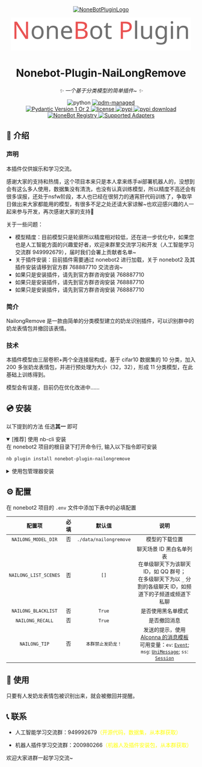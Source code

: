 <!-- markdownlint-disable MD031 MD033 MD036 MD041 -->

<div align="center">

<a href="https://v2.nonebot.dev/store">
  <img src="https://raw.githubusercontent.com/A-kirami/nonebot-plugin-template/resources/nbp_logo.png" width="180" height="180" alt="NoneBotPluginLogo">
</a>

<p>
  <img src="https://raw.githubusercontent.com/lgc-NB2Dev/readme/main/template/plugin.svg" alt="NoneBotPluginText">
</p>

# Nonebot-Plugin-NaiLongRemove

_✨ 一个基于分类模型的简单插件~ ✨_

<img src="https://img.shields.io/badge/python-3.9+-blue.svg" alt="python">
<a href="https://pdm.fming.dev">
  <img src="https://img.shields.io/badge/pdm-managed-blueviolet" alt="pdm-managed">
</a>

<br />

<a href="https://pydantic.dev">
  <img src="https://img.shields.io/endpoint?url=https://raw.githubusercontent.com/lgc-NB2Dev/readme/main/template/pyd-v1-or-v2.json" alt="Pydantic Version 1 Or 2" >
</a>
<a href="./LICENSE">
  <img src="https://img.shields.io/github/license/Refound-445/nonebot-plugin-nailongremove.svg" alt="license">
</a>
<a href="https://pypi.python.org/pypi/nonebot-plugin-nailongremove">
  <img src="https://img.shields.io/pypi/v/nonebot-plugin-nailongremove.svg" alt="pypi">
</a>
<a href="https://pypi.python.org/pypi/nonebot-plugin-nailongremove">
  <img src="https://img.shields.io/pypi/dm/nonebot-plugin-nailongremove" alt="pypi download">
</a>

<br />

<a href="https://registry.nonebot.dev/plugin/nonebot-plugin-nailongremove:nonebot_plugin_nailongremove">
  <img src="https://img.shields.io/endpoint?url=https%3A%2F%2Fnbbdg.lgc2333.top%2Fplugin%2Fnonebot-plugin-nailongremove" alt="NoneBot Registry">
</a>
<a href="https://registry.nonebot.dev/plugin/nonebot-plugin-nailongremove:nonebot_plugin_nailongremove">
  <img src="https://img.shields.io/endpoint?url=https%3A%2F%2Fnbbdg.lgc2333.top%2Fplugin-adapters%2Fnonebot-plugin-nailongremove" alt="Supported Adapters">
</a>

</div>

## 📖 介绍

### 声明

本插件仅供娱乐和学习交流。

感谢大家的支持和热情，这个项目本来只是本人拿来练手ai部署机器人的，没想到会有这么多人使用，数据集没有清洗，也没有认真训练模型，所以精度不高还会有很多误报，还处于nsfw阶段，本人也已经在很努力的通宵肝代码训练了，争取早日做出来大家都能用的模型，有很多不足之处还请大家谅解~也欢迎感兴趣的人一起来参与开发，再次感谢大家的支持🎉

关于一些问题：

- 模型精度：目前模型只是轮廓所以精度相对较低，还在进一步优化中，如果您也是人工智能方面的兴趣爱好者，欢迎来群里交流学习和开发（人工智能学习交流群 949992679），届时我们会署上贡献者名单~
- 关于插件安装：目前插件需要通过 nonebot2 进行加载，关于 nonebot2 及其插件安装请移到官方群 768887710 交流咨询~
- 如果只是安装插件，请先到官方群咨询安装 768887710
- 如果只是安装插件，请先到官方群咨询安装 768887710
- 如果只是安装插件，请先到官方群咨询安装 768887710

### 简介

NailongRemove 是一款由简单的分类模型建立的奶龙识别插件，可以识别群中的奶龙表情包并撤回该表情。

### 技术

本插件模型由三层卷积+两个全连接层构成，基于 cifar10 数据集的 10 分类，加入 200 多张奶龙表情包，并进行预处理为大小（32，32），形成 11 分类模型，在此基础上训练得到。

模型会有误差，目前仍在优化改进中……

## 💿 安装

以下提到的方法 任选**其一** 即可

<details open>
<summary>[推荐] 使用 nb-cli 安装</summary>
在 nonebot2 项目的根目录下打开命令行, 输入以下指令即可安装

```bash
nb plugin install nonebot-plugin-nailongremove
```

</details>

<details>
<summary>使用包管理器安装</summary>
在 nonebot2 项目的插件目录下, 打开命令行, 根据你使用的包管理器, 输入相应的安装命令

<details>
<summary>pip</summary>

```bash
pip install nonebot-plugin-nailongremove
```

</details>
<details>
<summary>pdm</summary>

```bash
pdm add nonebot-plugin-nailongremove
```

</details>
<details>
<summary>poetry</summary>

```bash
poetry add nonebot-plugin-nailongremove
```

</details>
<details>
<summary>conda</summary>

```bash
conda install nonebot-plugin-nailongremove
```

</details>

打开 nonebot2 项目根目录下的 `pyproject.toml` 文件, 在 `[tool.nonebot]` 部分的 `plugins` 项里追加写入

```toml
[tool.nonebot]
plugins = [
    # ...
    "nonebot_plugin_nailongremove"
]
```

</details>

## ⚙️ 配置

在 nonebot2 项目的 `.env` 文件中添加下表中的必填配置

|        配置项         | 必填 |         默认值         |                                                                                                                                                                                                                                    说明                                                                                                                                                                                                                                    |
| :-------------------: | :--: | :--------------------: | :------------------------------------------------------------------------------------------------------------------------------------------------------------------------------------------------------------------------------------------------------------------------------------------------------------------------------------------------------------------------------------------------------------------------------------------------------------------------: |
|  `NAILONG_MODEL_DIR`  |  否  | `./data/nailongremove` |                                                                                                                                                                                                                               模型的下载位置                                                                                                                                                                                                                               |
| `NAILONG_LIST_SCENES` |  否  |          `[]`          |                                                                                                                                                               聊天场景 ID 黑白名单列表<br />在单级聊天下为该聊天 ID，如 QQ 群号；<br />在多级聊天下为以 `_` 分割的各级聊天 ID，如频道下的子频道或频道下私聊                                                                                                                                                                |
|  `NAILONG_BLACKLIST`  |  否  |         `True`         |                                                                                                                                                                                                                             是否使用黑名单模式                                                                                                                                                                                                                             |
|   `NAILONG_RECALL`    |  否  |         `True`         |                                                                                                                                                                                                                                是否撤回消息                                                                                                                                                                                                                                |
|     `NAILONG_TIP`     |  否  |   `本群禁止发奶龙！`   | 发送的提示，使用 [Alconna 的消息模板](https://nonebot.dev/docs/best-practice/alconna/uniseg#%E4%BD%BF%E7%94%A8%E6%B6%88%E6%81%AF%E6%A8%A1%E6%9D%BF)<br />可用变量：`ev`: [`Event`](https://nonebot.dev/docs/api/adapters/#Event); `msg`: [`UniMessage`](https://nonebot.dev/docs/best-practice/alconna/uniseg#%E9%80%9A%E7%94%A8%E6%B6%88%E6%81%AF%E5%BA%8F%E5%88%97); `ss`: [`Session`](https://github.com/RF-Tar-Railt/nonebot-plugin-uninfo?tab=readme-ov-file#session) |

## 🎉 使用

只要有人发奶龙表情包被识别出来，就会被撤回并提醒。

## 📞 联系

- 人工智能学习交流群：949992679<span style="color: yellow;">（开源代码，数据集，从本群获取）</span>

- 机器人插件学习交流群：200980266<span style="color: yellow;">（机器人及插件安装包，从本群获取）</span>

欢迎大家进群一起学习交流~

<!-- ## 📝 更新日志

芝士刚刚发布的插件，还没有更新日志的说 qwq~ -->
